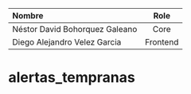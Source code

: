 <div align="center">
  
| Nombre | Role |
|:----------|:----------:|
|Néstor David Bohorquez Galeano | Core |
|Diego Alejandro Velez Garcia | Frontend |

</div>

# alertas_tempranas
